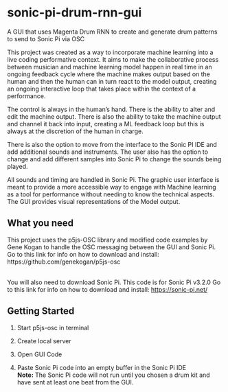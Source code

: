 # sonic-pi-drum-rnn-gui
A GUI that uses Magenta Drum RNN to create and generate drum patterns to send to Sonic Pi via OSC

This project was created as a way to incorporate machine learning into a live coding performative context. It aims to make the collaborative process between musician and machine learning model happen in real time in an ongoing feedback cycle where the machine makes output based on the human and then the human can in turn react to the model output, creating an ongoing interactive loop that takes place within the context of a performance.

The control is always in the human’s hand. There is the ability to alter and edit the machine output. There is also the ability to take the machine output and channel it back into input, creating a ML feedback loop but this is always at the discretion of the human in charge.

There is also the option to move from the interface to the Sonic PI IDE and add additional sounds and instruments. The user also has the option to change and add different samples into Sonic Pi to change the sounds being played.

All sounds and timing are handled in Sonic Pi. The graphic user interface is meant to provide a more accessible way to engage with Machine learning as a tool for performance without needing to know the technical aspects. The GUI provides visual representations of the Model output.

<h2>What you need</h2>
This project uses the p5js-OSC library and modified code examples by Gene Kogan to handle the OSC messaging between the GUI and Sonic Pi. 
Go to this link for info on how to download and install: https://github.com/genekogan/p5js-osc <br><br>

You will also need to download Sonic Pi. This code is for Sonic Pi v3.2.0
Go to this link for info on how to download and install: https://sonic-pi.net/

<h2>Getting Started</h2>

1. Start p5js-osc in terminal

2. Create local server

3. Open GUI Code

4. Paste Sonic Pi code into an empty buffer in the Sonic Pi IDE <br>
**Note:** The Sonic Pi code will not run until you chosen a drum kit and have sent at least one beat from the GUI.






